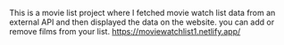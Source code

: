 This is a movie list project where I fetched movie watch list data from an external API and then displayed the data on the website. you can add or remove films from your list.                                                             https://moviewatchlist1.netlify.app/      
 
